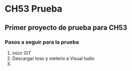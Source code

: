 # CH53 Prueba
## Primer proyecto de prueba para CH53
### Pasos a seguir para la prueba
1. inicir GIT
2. Descargar toso y meterlo a Visual tudio
3. 
